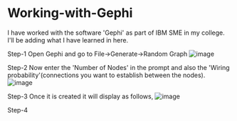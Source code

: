 # Working-with-Gephi

I have worked with the software 'Gephi' as part of IBM SME in my college.
I'll be adding what I have learned in here.


Step-1
Open Gephi and go to File->Generate->Random Graph
![image](https://user-images.githubusercontent.com/82569847/222902762-18745a1e-af9d-4dbe-bf8b-832d8470c478.png)

Step-2
Now enter the 'Number of Nodes' in the prompt and also the 'Wiring probability'(connections you want to establish between the nodes).
![image](https://user-images.githubusercontent.com/82569847/222903287-10421ee4-1945-4f18-896c-3f58662ac2fb.png)

Step-3
Once it is created it will display as follows,
![image](https://user-images.githubusercontent.com/82569847/222903533-3404abcd-93f0-4d69-a402-2f1aef10e18b.png)

Step-4
